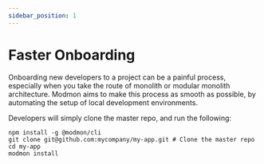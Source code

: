 ```yaml
---
sidebar_position: 1
---
```


# Faster Onboarding

Onboarding new developers to a project can be a painful process, especially when you take the route of monolith or modular monolith architecture. Modmon aims to make this process as smooth as possible, by automating the setup of local development environments.

Developers will simply clone the master repo, and run the following:

```shell
npm install -g @modmon/cli
git clone git@github.com:mycompany/my-app.git # Clone the master repo
cd my-app
modmon install
```
